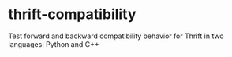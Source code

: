 # thrift-compatibility
Test forward and backward compatibility behavior for Thrift in two languages: Python and C++
